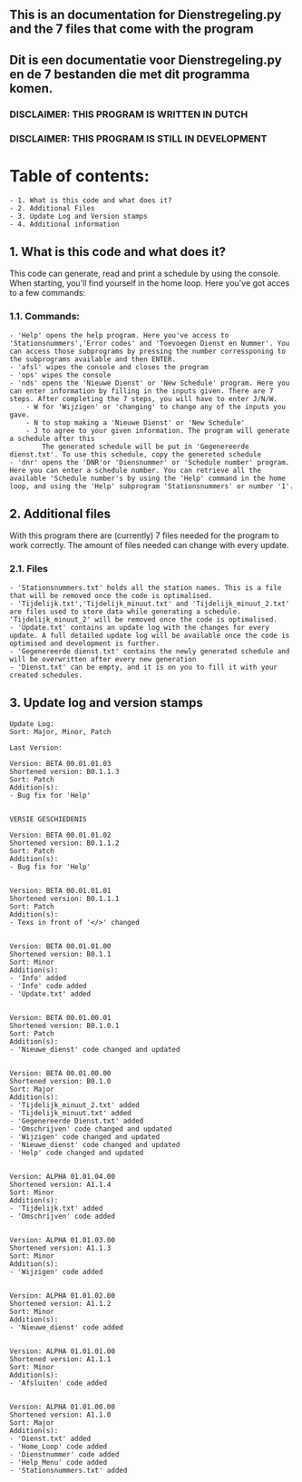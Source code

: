 ## This is an documentation for Dienstregeling.py and the 7 files that come with the program
## Dit is een documentatie voor Dienstregeling.py en de 7 bestanden die met dit programma komen.

### DISCLAIMER: THIS PROGRAM IS WRITTEN IN DUTCH
### DISCLAIMER: THIS PROGRAM IS STILL IN DEVELOPMENT


# Table of contents:
    - 1. What is this code and what does it?
    - 2. Additional Files
    - 3. Update Log and Version stamps
    - 4. Additional information



## 1. What is this code and what does it?
This code can generate, read and print a schedule by using the console. When starting, you'll find yourself in the home loop. Here you've got acces to a few commands:

### 1.1. Commands:
    - 'Help' opens the help program. Here you've access to 'Stationsnummers','Error codes' and 'Toevoegen Dienst en Nummer'. You can access those subprograms by pressing the number corressponing to the subprograms available and then ENTER.
    - 'afsl' wipes the console and closes the program
    - 'ops' wipes the console
    - 'nds' opens the 'Nieuwe Dienst' or 'New Schedule' program. Here you can enter information by filling in the inputs given. There are 7 steps. After completing the 7 steps, you will have to enter J/N/W. 
        - W for 'Wijzigen' or 'changing' to change any of the inputs you gave.
        - N to stop making a 'Nieuwe Dienst' or 'New Schedule'
        - J to agree to your given information. The program will generate a schedule after this
            The generated schedule will be put in 'Gegenereerde dienst.txt'. To use this schedule, copy the genereted schedule 
    - 'dnr' opens the 'DNR'or 'Diensnummer' or 'Schedule number' program. Here you can enter a schedule number. You can retrieve all the available 'Schedule number's by using the 'Help' command in the home loop, and using the 'Help' subprogram 'Stationsnummers' or number '1'.

##  2. Additional files
With this program there are (currently) 7 files needed for the program to work correctly. The amount of files needed can change with every update.

### 2.1. Files
    - 'Stationsnummers.txt' holds all the station names. This is a file that will be removed once the code is optimalised. 
    - 'Tijdelijk.txt','Tijdelijk_minuut.txt' and 'Tijdelijk_minuut_2.txt' are files used to store data while generating a schedule. 'Tijdelijk_minuut_2' will be removed once the code is optimalised.
    - 'Update.txt' contains an update log with the changes for every update. A full detailed update log will be available once the code is optimised and development is further.
    - 'Gegenereerde dienst.txt' contains the newly generated schedule and will be overwritten after every new generation
    - 'Dienst.txt' can be empty, and it is on you to fill it with your created schedules.

##  3. Update log and version stamps
    Update Log:
    Sort: Major, Minor, Patch

    Last Version:

    Version: BETA 00.01.01.03
    Shortened version: B0.1.1.3
    Sort: Patch
    Addition(s):
    - Bug fix for 'Help'


    VERSIE GESCHIEDENIS

    Version: BETA 00.01.01.02
    Shortened version: B0.1.1.2
    Sort: Patch
    Addition(s):
    - Bug fix for 'Help'


    Version: BETA 00.01.01.01
    Shortened version: B0.1.1.1
    Sort: Patch
    Addition(s):
    - Texs in front of '</>' changed


    Version: BETA 00.01.01.00
    Shortened version: B0.1.1
    Sort: Minor
    Addition(s):
    - 'Info' added
    - 'Info' code added
    - 'Update.txt' added


    Version: BETA 00.01.00.01
    Shortened version: B0.1.0.1
    Sort: Patch
    Addition(s):
    - 'Nieuwe_dienst' code changed and updated


    Version: BETA 00.01.00.00
    Shortened version: B0.1.0
    Sort: Major
    Addition(s):
    - 'Tijdelijk_minuut_2.txt' added
    - 'Tijdelijk_minuut.txt' added
    - 'Gegenereerde Dienst.txt' added
    - 'Omschrijven' code changed and updated
    - 'Wijzigen' code changed and updated
    - 'Nieuwe_dienst' code changed and updated
    - 'Help' code changed and updated


    Version: ALPHA 01.01.04.00
    Shortened version: A1.1.4
    Sort: Minor
    Addition(s):
    - 'Tijdelijk.txt' added
    - 'Omschrijven' code added


    Version: ALPHA 01.01.03.00
    Shortened version: A1.1.3
    Sort: Minor
    Addition(s):
    - 'Wijzigen' code added


    Version: ALPHA 01.01.02.00
    Shortened version: A1.1.2
    Sort: Minor
    Addition(s):
    - 'Nieuwe_dienst' code added


    Version: ALPHA 01.01.01.00
    Shortened version: A1.1.1
    Sort: Minor
    Addition(s):
    - 'Afsluiten' code added


    Version: ALPHA 01.01.00.00
    Shortened version: A1.1.0
    Sort: Major
    Addition(s):
    - 'Dienst.txt' added
    - 'Home_Loop' code added
    - 'Dienstnummer' code added
    - 'Help_Menu' code added
    - 'Stationsnummers.txt' added

